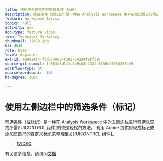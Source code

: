 ```yaml
---
title: 使用左侧边栏中的筛选条件（标记）
description: 筛选条件（或标记）是一种在 Analysis Workspace 中对左侧边栏进行筛选以查找所需组件的快速轻松的方法。 利用 Adobe 提供的现成标记或添加您自己的自定义标记来整理相关组件。
feature: Workspace Basics
topics: null
activity: use
doc-type: feature video
team: Technical Marketing
thumbnail: 32959.jpg
kt: 4845
role: User
level: Beginner
exl-id: ae892414-fcd0-4900-8302-542d4f9bfca8
source-git-commit: fe861dfd541c1b9cb3b233fa3f56d55054305fd9
workflow-type: ht
source-wordcount: '105'
ht-degree: 100%

---
```


# 使用左侧边栏中的筛选条件（标记）

筛选条件（或标记）是一种在 Analysis Workspace 中对左侧边栏进行筛选以查找所需[!UICONTROL 组件]的快速轻松的方法。 利用 Adobe 提供的现成标记或添加您自己的自定义标记来整理相关[!UICONTROL 组件]。

>[!VIDEO](https://video.tv.adobe.com/v/32959/?quality=12)

有关更多信息，请访问[文档](https://experienceleague.adobe.com/docs/analytics/analyze/analysis-workspace/analysis-workspace-features.html)
